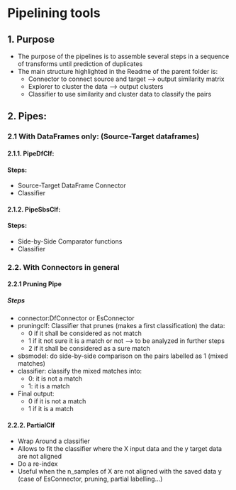 # Pipelining tools
## 1. Purpose
* The purpose of the pipelines is to assemble several steps in a sequence of transforms until prediction of duplicates
* The main structure highlighted in the Readme of the parent folder is:
    * Connector to connect source and target --> output similarity matrix
    * Explorer to cluster the data --> output clusters
    * Classifier to use similarity and cluster data to classify the pairs
 
## 2. Pipes:

### 2.1 With DataFrames only: (Source-Target dataframes)
#### 2.1.1. PipeDfClf:
#### Steps:
* Source-Target DataFrame Connector
* Classifier

#### 2.1.2. PipeSbsClf:
#### Steps:
* Side-by-Side Comparator functions
* Classifier

### 2.2. With Connectors in general
#### 2.2.1 Pruning Pipe
##### Steps
* connector:DfConnector or EsConnector
* pruningclf: Classifier that prunes (makes a first classification) the data:
    * 0 if it shall be considered as not match
    * 1 if it not sure it is a match or not --> to be analyzed in further steps
    * 2 if it shall be considered as a sure match
* sbsmodel: do side-by-side comparison on the pairs labelled as 1 (mixed matches)
* classifier: classify the mixed matches into:
    * 0: it is not a match
    * 1: it is a match
* Final output:
    * 0 if it is not a match
    * 1 if it is a match
    
#### 2.2.2. PartialClf
* Wrap Around a classifier
* Allows to fit the classifier where the X input data and the y target data are not aligned
* Do a re-index
* Useful when the n_samples of X are not aligned with the saved data y (case of EsConnector, pruning, partial labelling...)
